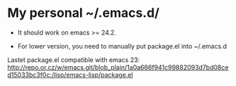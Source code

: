 # My personal ~/.emacs.d/

- It should work on emacs >= 24.2. 

- For lower version, you need to manually put package.el into ~/.emacs.d

Lastet package.el compatible with emacs 23: <http://repo.or.cz/w/emacs.git/blob_plain/1a0a666f941c99882093d7bd08ced15033bc3f0c:/lisp/emacs-lisp/package.el>